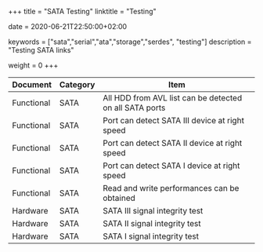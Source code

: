 +++
title = "SATA Testing"
linktitle = "Testing"

date = 2020-06-21T22:50:00+02:00

keywords = ["sata","serial","ata","storage","serdes", "testing"]
description = "Testing SATA links"

weight = 0
+++

| Document   | Category | Item                                                    |
| ---------- | -------- | ------------------------------------------------------- |
| Functional | SATA     | All HDD from AVL list can be detected on all SATA ports |
| Functional | SATA     | Port can detect SATA III device at right speed          |
| Functional | SATA     | Port can detect SATA II device at right speed           |
| Functional | SATA     | Port can detect SATA I device at right speed            |
| Functional | SATA     | Read and write performances can be obtained             |
| Hardware   | SATA     | SATA III signal integrity test                          |
| Hardware   | SATA     | SATA II signal integrity test                           |
| Hardware   | SATA     | SATA I signal integrity test                            |
